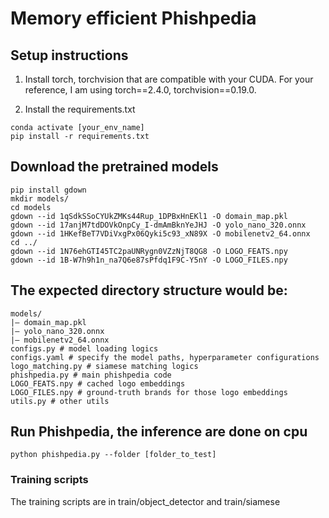 # Memory efficient Phishpedia


## Setup instructions
1. Install torch, torchvision that are compatible with your CUDA. For your reference, I am using torch==2.4.0, torchvision==0.19.0.

2. Install the requirements.txt
```
conda activate [your_env_name]
pip install -r requirements.txt
```

## Download the pretrained models
```commandline
pip install gdown
mkdir models/
cd models
gdown --id 1qSdkSSoCYUkZMKs44Rup_1DPBxHnEKl1 -O domain_map.pkl
gdown --id 17anjM7tdDOVkOnpCy_I-dmAmBknYeJHJ -O yolo_nano_320.onnx
gdown --id 1HKefBeT7VDiVxgPx06Qyki5c93_xN89X -O mobilenetv2_64.onnx
cd ../
gdown --id 1N76ehGTI45TC2paUNRygn0VZzNjT8QG8 -O LOGO_FEATS.npy
gdown --id 1B-W7h9h1n_na7Q6e87sPfdq1F9C-Y5nY -O LOGO_FILES.npy
```

## The expected directory structure would be:
```
models/
|– domain_map.pkl
|– yolo_nano_320.onnx
|– mobilenetv2_64.onnx
configs.py # model loading logics
configs.yaml # specify the model paths, hyperparameter configurations
logo_matching.py # siamese matching logics
phishpedia.py # main phishpedia code
LOGO_FEATS.npy # cached logo embeddings
LOGO_FILES.npy # ground-truth brands for those logo embeddings
utils.py # other utils 
```

## Run Phishpedia, the inference are done on cpu
```commandline
python phishpedia.py --folder [folder_to_test]
```

### Training scripts
The training scripts are in train/object_detector and train/siamese